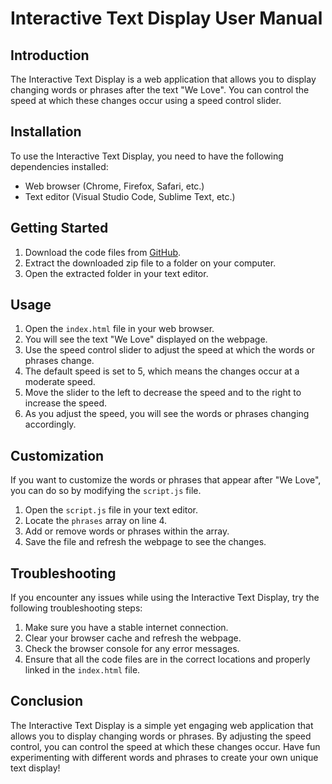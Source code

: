 # Interactive Text Display User Manual

## Introduction

The Interactive Text Display is a web application that allows you to display changing words or phrases after the text "We Love". You can control the speed at which these changes occur using a speed control slider.

## Installation

To use the Interactive Text Display, you need to have the following dependencies installed:

- Web browser (Chrome, Firefox, Safari, etc.)
- Text editor (Visual Studio Code, Sublime Text, etc.)

## Getting Started

1. Download the code files from [GitHub](https://github.com/ChatDev/interactive-text-display).
2. Extract the downloaded zip file to a folder on your computer.
3. Open the extracted folder in your text editor.

## Usage

1. Open the `index.html` file in your web browser.
2. You will see the text "We Love" displayed on the webpage.
3. Use the speed control slider to adjust the speed at which the words or phrases change.
4. The default speed is set to 5, which means the changes occur at a moderate speed.
5. Move the slider to the left to decrease the speed and to the right to increase the speed.
6. As you adjust the speed, you will see the words or phrases changing accordingly.

## Customization

If you want to customize the words or phrases that appear after "We Love", you can do so by modifying the `script.js` file.

1. Open the `script.js` file in your text editor.
2. Locate the `phrases` array on line 4.
3. Add or remove words or phrases within the array.
4. Save the file and refresh the webpage to see the changes.

## Troubleshooting

If you encounter any issues while using the Interactive Text Display, try the following troubleshooting steps:

1. Make sure you have a stable internet connection.
2. Clear your browser cache and refresh the webpage.
3. Check the browser console for any error messages.
4. Ensure that all the code files are in the correct locations and properly linked in the `index.html` file.

## Conclusion

The Interactive Text Display is a simple yet engaging web application that allows you to display changing words or phrases. By adjusting the speed control, you can control the speed at which these changes occur. Have fun experimenting with different words and phrases to create your own unique text display!